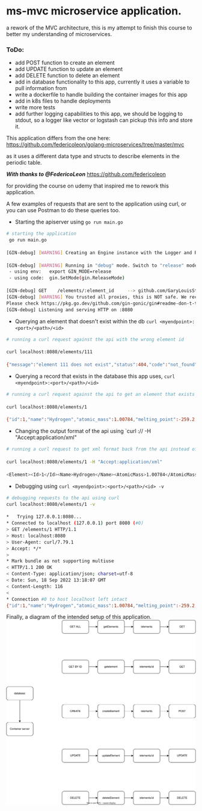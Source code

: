 # ms-mvc microservice application.

a rework of the MVC architecture, this is my attempt to finish this course to better my understanding of microservices.


### ToDo: 
- add POST function to create an element
- add UPDATE function to update an element
- add DELETE function to delete an element
- add in database functionality to this app, currently it uses a variable to pull information from
- write a dockerfile to handle building the container images for this app
- add in k8s files to handle deployments
- write more tests
- add further logging capabilities to this app, we should be logging to stdout, so a logger like vector or logstash can pickup this info and store it.

This application differs from the one here:
https://github.com/federicoleon/golang-microservices/tree/master/mvc

as it uses a different data type and structs to describe elements in the periodic table.


_**With thanks to @FedericoLeon**_
https://github.com/federicoleon

for providing the course on udemy that inspired me to rework this application.


A few examples of requests that are sent to the application using curl, or you can use Postman to do these queries too.

- Starting the apiserver using `go run main.go`

```bash
# starting the application
 go run main.go
 
[GIN-debug] [WARNING] Creating an Engine instance with the Logger and Recovery middleware already attached.

[GIN-debug] [WARNING] Running in "debug" mode. Switch to "release" mode in production.
 - using env:   export GIN_MODE=release
 - using code:  gin.SetMode(gin.ReleaseMode)

[GIN-debug] GET    /elements/:element_id     --> github.com/GaryLouisStewart/ms-mvc/controllers.GetElement (3 handlers)
[GIN-debug] [WARNING] You trusted all proxies, this is NOT safe. We recommend you to set a value.
Please check https://pkg.go.dev/github.com/gin-gonic/gin#readme-don-t-trust-all-proxies for details.
[GIN-debug] Listening and serving HTTP on :8080
```

- Querying an element that doesn't exist within the db `curl <myendpoint>:<port>/<path>/<id>`
```bash
# running a curl request against the api with the wrong element id
 
curl localhost:8080/elements/111
   
{"message":"element 111 does not exist","status":404,"code":"not_found"}
```

- Querying a record that exists in the database this app uses, `curl <myendpoint>:<port>/<path>/<id>`
```bash
# running a curl request against the api to get an element that exists

curl localhost:8080/elements/1
  
{"id":1,"name":"Hydrogen","atomic_mass":1.00784,"melting_point":-259.2,"boiling_point":-252.9,"discovery_date":1766}
```

- Changing the output format of the api using `curl <myendpoint>:<port>/<path>/<id> -H "Accept:application/xml"
```bash
# running a curl request to get xml format back from the api instead of json

curl localhost:8080/elements/1 -H "Accept:application/xml"
   
<Element><Id>1</Id><Name>Hydrogen</Name><AtomicMass>1.00784</AtomicMass><MeltingPoint>-259.2</MeltingPoint><BoilingPoint>-252.9</BoilingPoint><DiscoveryDate>1766</DiscoveryDate></Element>
```

- Debugging using `curl <myendpoint>:<port>/<path>/<id> -v`
```bash
# debugging requests to the api using curl
curl localhost:8080/elements/1 -v
                            
*   Trying 127.0.0.1:8080...
* Connected to localhost (127.0.0.1) port 8080 (#0)
> GET /elements/1 HTTP/1.1
> Host: localhost:8080
> User-Agent: curl/7.79.1
> Accept: */*
> 
* Mark bundle as not supporting multiuse
< HTTP/1.1 200 OK
< Content-Type: application/json; charset=utf-8
< Date: Sun, 18 Sep 2022 13:18:07 GMT
< Content-Length: 116
< 
* Connection #0 to host localhost left intact
{"id":1,"name":"Hydrogen","atomic_mass":1.00784,"melting_point":-259.2,"boiling_point":-252.9,"discovery_date":1766}
```


Finally, a diagram of the intended setup of this application.
![Alt text](src/images/container-api.drawio.svg)
